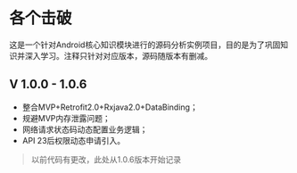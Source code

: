 # 各个击破
这是一个针对Android核心知识模块进行的源码分析实例项目，目的是为了巩固知识并深入学习。注释只针对对应版本，源码随版本有删减。

## V 1.0.0 - 1.0.6
- 整合MVP+Retrofit2.0+Rxjava2.0+DataBinding；
- 规避MVP内存泄露问题；
- 网络请求状态码动态配置业务逻辑；
- API 23后权限动态申请引入。

> 以前代码有更改，此处从1.0.6版本开始记录

